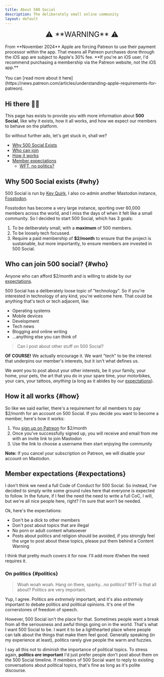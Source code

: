 ```yaml
---
title: About 500 Social
description: The deliberately small online community
layout: default
---
```

<p class="notice" markdown="1"><span style="text-align:center;display:block;font-size:1.5rem;">⚠️ **WARNING** ⚠️</span>
    <br>
    From **November 2024** Apple are forcing Patreon to use their payment processor within the app. That means all Patreon purchases done through the iOS app are subject to Apple's 30% fee. **If you're an iOS user, I'd recommend purchasing a membership via the Patreon website, not the iOS app.**
    <br>
    <br>
    You can [read more about it here](https://news.patreon.com/articles/understanding-apple-requirements-for-patreon).
</p>

## Hi there 👋🏻

This page has exists to provide you with more information about **500 Social**, like why it exists, how it all works, and how we expect our members to behave on the platform.

So without further ado, let's get stuck in, shall we?

* [Why 500 Social Exists](#why)
* [Who can join](#who)
* [How it works](#how)
* [Member expectations](#expectations)
    * [WFT, no politics?](#politics)

## Why 500 Social exists {#why}

500 Social is run by [Kev Quirk](https://kevquirk.com), I also co-admin another Mastodon instance, [Fosstodon](https://fosstodon.org).

Fosstodon has become a very large instance, sporting over 60,000 members across the world, and I miss the days of when it felt like a small community. So I decided to start 500 Social, which has 3 goals:

1. To be deliberately small, with a **maximum** of 500 members.
2. To be loosely tech focussed.
3. Require a paid membership of **$2/month** to ensure that the project is sustainable, but more importantly, to ensure members are invested in 500 Social.

## Who can join 500 social? {#who}

Anyone who can afford $2/month and is willing to abide by our [expectations](#expectations).

500 Social has a deliberately loose topic of "technology". So if you're interested in technology of any kind, you're welcome here. That could be anything that's tech or tech adjacent, like:

* Operating systems
* Mobile devices
* Development
* Tech news
* Blogging and online writing
* ...anything else you can think of

> Can I post about other stuff on 500 Social?

**OF COURSE!** We actually encourage it. We want "tech" to be the interest that underpins our member's interests, but it isn't what defines us.

We *want* you to post about your other interests, be it your family, your home, your pets, the art that you do in your spare time, your motorbikes, your cars, your tattoos, *anything* (a long as it abides by our [expectations](#expectations)).

## How it all works {#how}

So like we said earlier, there's a requirement for all members to pay $2/month for an account on 500 Social. If you decide you want to become a member, here's how it works:

1. You [sign up on Patreon](https://patreon.com/500Social) for $2/month
2. Once you've successfully signed up, you will receive and email from me with an invite link to join Mastodon
3. Use the link to choose a username then start enjoying the community

**Note:** If you cancel your subscription on Patreon, we will disable your account on Mastodon.

## Member expectations {#expectations}

I don't think we need a full Code of Conduct for 500 Social. So instead, I've decided to simply write some ground rules here that everyone is expected to follow. In the future, if I feel the need the need to write a full CoC, I will, but we're all nice people here, right? I'm sure that won't be needed.

Ok, here's the expectations:

* Don't be a dick to other members
* Don't post about topics that are illegal
* No porn or adult content whatsoever
* Posts about politics and religion should be avoided, if you strongly feel the urge to post about these topics, please put them behind a Content Warning

I think that pretty much covers it for now. I'll add more if/when the need requires it.

### On politics {#politics}
> Woah woah woah. Hang on there, sparky...no politics? WTF is that all about? Politics are very important.

Yup, I agree. Politics are *extremely* important, and it's also *extremely* important to debate politics and political opinions. It's one of the cornerstones of freedom of speech.

However, 500 Social isn't the place for that. Sometimes people want a break from all the seriousness and awful things going on in the world. That's what I want 500 Social to be. I want it to be a lighthearted place where people can talk about the things that make them feel good. Generally speaking (in my experience at least), politics rarely give people the warm and fuzzies.

I say all this not to diminish the importance of political topics. To stress again, **politics *are* important** I'd just prefer people don't post about them on the 500 Social timeline. If members of 500 Social want to reply to existing conversations about political topics, that's fine as long as it's polite discourse.